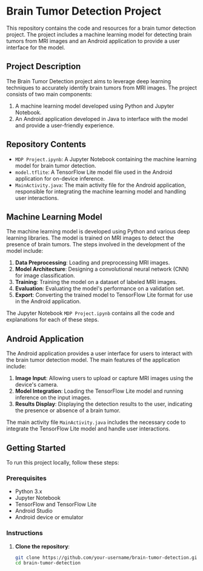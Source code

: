 # Brain Tumor Detection Project

This repository contains the code and resources for a brain tumor detection project. The project includes a machine learning model for detecting brain tumors from MRI images and an Android application to provide a user interface for the model.

## Project Description

The Brain Tumor Detection project aims to leverage deep learning techniques to accurately identify brain tumors from MRI images. The project consists of two main components:
1. A machine learning model developed using Python and Jupyter Notebook.
2. An Android application developed in Java to interface with the model and provide a user-friendly experience.

## Repository Contents

- `MDP Project.ipynb`: A Jupyter Notebook containing the machine learning model for brain tumor detection.
- `model.tflite`: A TensorFlow Lite model file used in the Android application for on-device inference.
- `MainActivity.java`: The main activity file for the Android application, responsible for integrating the machine learning model and handling user interactions.

## Machine Learning Model

The machine learning model is developed using Python and various deep learning libraries. The model is trained on MRI images to detect the presence of brain tumors. The steps involved in the development of the model include:

1. **Data Preprocessing**: Loading and preprocessing MRI images.
2. **Model Architecture**: Designing a convolutional neural network (CNN) for image classification.
3. **Training**: Training the model on a dataset of labeled MRI images.
4. **Evaluation**: Evaluating the model's performance on a validation set.
5. **Export**: Converting the trained model to TensorFlow Lite format for use in the Android application.

The Jupyter Notebook `MDP Project.ipynb` contains all the code and explanations for each of these steps.

## Android Application

The Android application provides a user interface for users to interact with the brain tumor detection model. The main features of the application include:

1. **Image Input**: Allowing users to upload or capture MRI images using the device's camera.
2. **Model Integration**: Loading the TensorFlow Lite model and running inference on the input images.
3. **Results Display**: Displaying the detection results to the user, indicating the presence or absence of a brain tumor.

The main activity file `MainActivity.java` includes the necessary code to integrate the TensorFlow Lite model and handle user interactions.

## Getting Started

To run this project locally, follow these steps:

### Prerequisites

- Python 3.x
- Jupyter Notebook
- TensorFlow and TensorFlow Lite
- Android Studio
- Android device or emulator

### Instructions

1. **Clone the repository**:
   ```sh
   git clone https://github.com/your-username/brain-tumor-detection.git
   cd brain-tumor-detection
